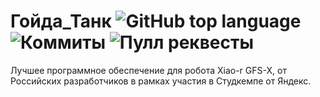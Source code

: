 # Гойда_Танк ![GitHub top language](https://img.shields.io/github/languages/top/FoxStudiosTeam/YandexStudCamp?logo=python&logoColor=yellow) ![Коммиты](https://img.shields.io/github/commit-activity/t/FoxStudiosTeam/YandexStudCamp?logo=github&color=%2338f538) ![Пулл реквесты](https://img.shields.io/github/issues-pr-closed/FoxStudiosTeam/YandexStudCamp?logo=github)

Лучшее программное обеспечение для робота Xiao-r GFS-X, от Российских разработчиков в рамках участия в Студкемпе от Яндекс.
